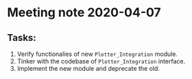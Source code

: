 # Meeting note 2020-04-07

## Tasks:

1. Verify functionalies of new `Plotter_Integration` module.
2. Tinker with the codebase of `Plotter_Integration` interface.
3. Implement the new module and deprecate the old.